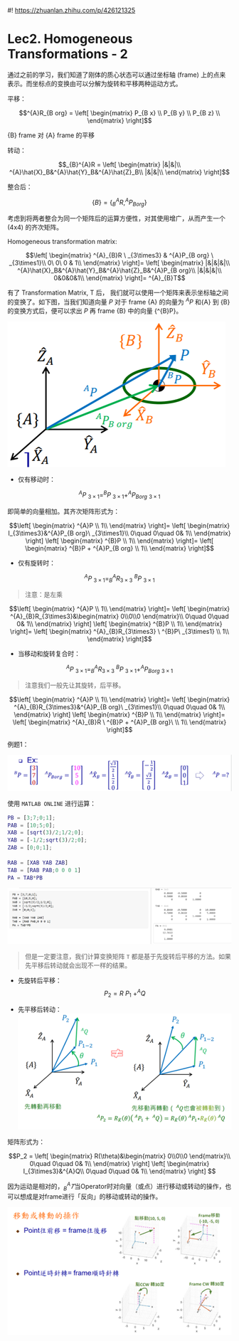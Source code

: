 #! https://zhuanlan.zhihu.com/p/426121325
# Lec2. Homogeneous Transformations - 2

通过之前的学习，我们知道了刚体的质心状态可以通过坐标轴 (frame) 上的点来表示。而坐标点的变换由可以分解为旋转和平移两种运动方式。

平移：

$$^{A}R_{B org} = 
\left[
\begin{matrix}
P_{B x} \\
P_{B y} \\
P_{B z} \\
\end{matrix}
\right]$$

{B} frame 对 {A} frame 的平移

转动：

$$_{B}^{A}R = 
\left[
\begin{matrix}
    |&|&|\\
    ^{A}\hat{X}_B&^{A}\hat{Y}_B&^{A}\hat{Z}_B\\
    |&|&|\\
\end{matrix}
\right]$$

整合后：

$$\left\{
    B
\right\}=
\left\{
    ^{A}_{B}R, ^{A}P_{B org}
\right\}$$

考虑到将两者整合为同一个矩阵后的运算方便性，对其使用增广，从而产生一个 (4x4) 的齐次矩阵。

Homogeneous transformation matrix:

$$\left[
    \begin{matrix}
        ^{A}_{B}R \  _{3\times3} & ^{A}P_{B org} \ _{3\times1}\\
        0\ 0\ 0 & 1\\
    \end{matrix}
\right]=
\left[
    \begin{matrix}
        |&|&|&|\\
        ^{A}\hat{X}_B&^{A}\hat{Y}_B&^{A}\hat{Z}_B&^{A}P_{B org}\\
        |&|&|&|\\
        0&0&0&1\\
    \end{matrix}
\right]=
^{A}_{B}T$$

有了 Transformation Matrix, T 后， 我们就可以使用一个矩阵来表示坐标轴之间的变换了。如下图，当我们知道向量 $P$ 对于 frame {A} 的向量为 $^{A}P$ 和{A} 到 {B} 的变换方式后，便可以求出 $P$ 再 frame {B} 中的向量 {^{B}P}。

![ ](../week2/pics/1.png)

- 仅有移动时：

$$^{A}P\ _{3\times1} = ^{B}P\ _{3\times1} + ^{A}P_{B org}\ _{3\times1}$$

即简单的向量相加。其齐次矩阵形式为：

$$\left[
    \begin{matrix}
        ^{A}P \\
        1\\
    \end{matrix}
\right]=
\left[
    \begin{matrix}
        I_{3\times3}&^{A}P_{B org}\ _{3\times1}\\
        0\quad 0\quad 0& 1\\
    \end{matrix}
\right]
\left[
    \begin{matrix}
        ^{B}P \\
        1\\
    \end{matrix}
\right]=
\left[
    \begin{matrix}
        ^{B}P + ^{A}P_{B org} \\
        1\\
    \end{matrix}
\right]$$

- 仅有旋转时：

$$^{A}P\ _{3\times1} = ^{A}_{B}R_{3\times3} \ ^{B}P\ _{3\times1} $$

> 注意：是左乘

$$\left[
    \begin{matrix}
        ^{A}P \\
        1\\
    \end{matrix}
\right]=
\left[
    \begin{matrix}
        ^{A}_{B}R_{3\times3}&\begin{matrix}
            0\\0\\0
        \end{matrix}\\
        0\quad 0\quad 0& 1\\
    \end{matrix}
\right]
\left[
    \begin{matrix}
        ^{B}P \\
        1\\
    \end{matrix}
\right]=
\left[
    \begin{matrix}
        ^{A}_{B}R_{3\times3} \ ^{B}P\ _{3\times1} \\
        1\\
    \end{matrix}
\right]$$

- 当移动和旋转复合时：

$$^{A}P\ _{3\times1} = ^{A}_{B}R_{3\times3} \ ^{B}P\ _{3\times1} + ^{A}P_{B org}\ _{3\times1}$$

> 注意我们一般先让其旋转，后平移。

$$\left[
    \begin{matrix}
        ^{A}P \\
        1\\
    \end{matrix}
\right]=
\left[
    \begin{matrix}
        ^{A}_{B}R_{3\times3}&^{A}P_{B org}\ _{3\times1}\\
        0\quad 0\quad 0& 1\\
    \end{matrix}
\right]
\left[
    \begin{matrix}
        ^{B}P \\
        1\\
    \end{matrix}
\right]=
\left[
    \begin{matrix}
        ^{A}_{B}R \ ^{B}P + ^{A}P_{B org}\ \\
        1\\
    \end{matrix}
\right]$$

例题1：

![ ](../week2/pics/2.png)

使用 `MATLAB ONLINE` 进行运算：

```matlab
PB = [3;7;0;1];
PAB = [10;5;0];
XAB = [sqrt(3)/2;1/2;0];
YAB = [-1/2;sqrt(3)/2;0];
ZAB = [0;0;1];

RAB = [XAB YAB ZAB]
TAB = [RAB PAB;0 0 0 1]
PA = TAB*PB
```

![ ](../week2/pics/3.png)

> 但是一定要注意，我们计算变换矩阵 `T` 都是基于先旋转后平移的方法。如果先平移后转动就会出现不一样的结果。

- 先旋转后平移：
$$P_{2} = R \ P_{1}\ + ^{A}Q$$

- 先平移后转动：
![ ](../week2/pics/4.png)

矩阵形式为：

$$P_2 =
\left[
    \begin{matrix}
        R(\theta)&\begin{matrix}
            0\\0\\0
        \end{matrix}\\
        0\quad 0\quad 0& 1\\
    \end{matrix}
\right]
\left[
    \begin{matrix}
        I_{3\times3}&^{A}Q\\
        0\quad 0\quad 0& 1\\
    \end{matrix}
\right]
$$

因为运动是相对的，$^{A}_{B}𝑇$当Operator时对向量（或点）进行移动或转动的操作，也可以想成是对frame进行「反向」的移动或转动的操作。

![ ](../week2/pics/5.png)

